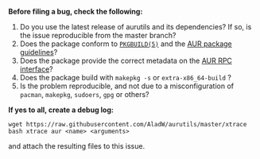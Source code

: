 __Before filing a bug, check the following:__

1) Do you use the latest release of aurutils and its dependencies? If so,
is the issue reproducible from the master branch?
2) Does the package conform to 
[`PKGBUILD(5)`](https://www.archlinux.org/pacman/PKGBUILD.5.html) and the 
[AUR package guidelines](https://wiki.archlinux.org/index.php/Arch_User_Repository#Submitting_packages)?
3) Does the package provide the correct metadata on the 
[AUR RPC interface](https://aur.archlinux.org/rpc.php)?
4) Does the package build with `makepkg -s` or `extra-x86_64-build` ?
5) Is the problem reproducible, and not due to a misconfiguration of
`pacman`, `makepkg`, `sudoers`, `gpg` or others?

__If yes to all, create a debug log:__

```
wget https://raw.githubusercontent.com/AladW/aurutils/master/xtrace
bash xtrace aur <name> <arguments>
```

and attach the resulting files to this issue.
